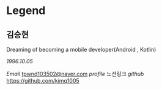 # Legend

## 김승현

Dreaming of becoming a mobile developer(Android , Kotlin)

*1996.10.05*

*Email* tpwnd103502@naver.com
*profile* 노션링크
*github* https://github.com/kimq1005
 

<!---
kimq1005/kimq1005 is a ✨ special ✨ repository because its `README.md` (this file) appears on your GitHub profile.
You can click the Preview link to take a look at your changes.
--->

